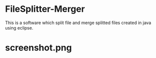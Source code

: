# FileSplitter-Merger
This is a software which split file and merge splitted files created in java using eclipse.
# screenshot.png

